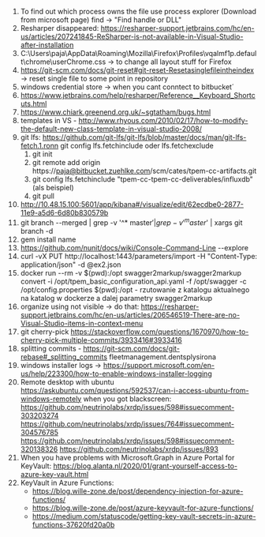 1. To find out which process owns the file use process explorer (Download from microsoft page) find -> "Find handle or DLL"
2. Resharper disappeared: https://resharper-support.jetbrains.com/hc/en-us/articles/207241845-ReSharper-is-not-available-in-Visual-Studio-after-installation
3. C:\Users\paja\AppData\Roaming\Mozilla\Firefox\Profiles\vqalmf1p.default\chrome\userChrome.css -> to change all layout stuff for Firefox
4. https://git-scm.com/docs/git-reset#git-reset-Resetasinglefileintheindex -> reset single file to some point in repository
5.  windows credential store -> when you cant conntect to bitbucket´
6. https://www.jetbrains.com/help/resharper/Reference__Keyboard_Shortcuts.html
8. https://www.chiark.greenend.org.uk/~sgtatham/bugs.html
10. templates in VS - http://www.rhyous.com/2010/02/17/how-to-modify-the-default-new-class-template-in-visual-studio-2008/
11. git lfs:
https://github.com/git-lfs/git-lfs/blob/master/docs/man/git-lfs-fetch.1.ronn
git config lfs.fetchinclude oder lfs.fetchexclude
	1. git init 
	2. git remote add origin https://paja@bitbucket.zuehlke.com/scm/cates/tpem-cc-artifacts.git 
	3. git config lfs.fetchinclude "tpem-cc-tpem-cc-deliverables/influxdb" (als beispiel) 
	4. git pull 
12. http://10.48.15.100:5601/app/kibana#/visualize/edit/62ecdbe0-2877-11e9-a5d6-6d80b830579b
13. git branch --merged | grep -v '^* master$' | grep -v '^  master$' | xargs git branch -d
14. gem install name
15. https://github.com/nunit/docs/wiki/Console-Command-Line --explore
16. curl -vX PUT http://localhost:1443/parameters/import -H "Content-Type: application/json" -d @ex2.json
17. docker run --rm -v $(pwd):/opt swagger2markup/swagger2markup convert -i /opt/tpem_basic_configuration_api.yaml -f /opt/swagger -c /opt/config.properties $(pwd):/opt - rzutowanie z katalogu aktualnego na katalog w dockerze a dalej parametry swagger2markup
18. organize using not visible -> do that: https://resharper-support.jetbrains.com/hc/en-us/articles/206546519-There-are-no-Visual-Studio-items-in-context-menu
21. git cherry-pick https://stackoverflow.com/questions/1670970/how-to-cherry-pick-multiple-commits/3933416#3933416
22. splitting commits -  https://git-scm.com/docs/git-rebase#_splitting_commits
fleetmanagement.dentsplysirona
23. windows installer logs -> https://support.microsoft.com/en-us/help/223300/how-to-enable-windows-installer-logging
24. Remote desktop with ubuntu
	https://askubuntu.com/questions/592537/can-i-access-ubuntu-from-windows-remotely
	when you got blackscreen:
	https://github.com/neutrinolabs/xrdp/issues/598#issuecomment-303203274
	https://github.com/neutrinolabs/xrdp/issues/764#issuecomment-304576785
	https://github.com/neutrinolabs/xrdp/issues/598#issuecomment-320138326
	https://github.com/neutrinolabs/xrdp/issues/893
25. When you have problems with Microsoft.Graph in Azure Portal for KeyVault:
	https://blog.alanta.nl/2020/01/grant-yourself-access-to-azure-key-vault.html
26. KeyVault in Azure Functions:
	- https://blog.wille-zone.de/post/dependency-injection-for-azure-functions/
	- https://blog.wille-zone.de/post/azure-keyvault-for-azure-functions/
	- https://medium.com/statuscode/getting-key-vault-secrets-in-azure-functions-37620fd20a0b
